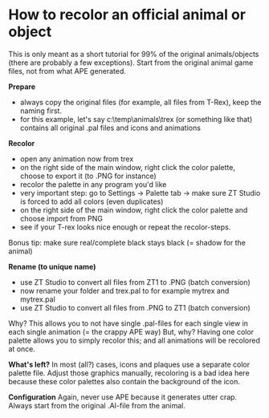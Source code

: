 # How to recolor an official animal or object

This is only meant as a short tutorial for 99% of the original animals/objects (there are probably a few exceptions).
Start from the original animal game files, not from what APE generated.

**Prepare**
* always copy the original files (for example, all files from T-Rex), keep the naming first.
* for this example, let's say c:\temp\animals\trex (or something like that) contains all original .pal files and icons and animations

**Recolor**
* open any animation now from trex
* on the right side of the main window, right click the color palette, choose to export it (to .PNG for instance)
* recolor the palette in any program you'd like
* very important step: go to Settings -> Palette tab -> make sure ZT Studio is forced to add all colors (even duplicates)
* on the right side of the main window, right click the color palette and choose import from PNG
* see if your T-rex looks nice enough or repeat the recolor-steps.

Bonus tip: make sure real/complete black stays black (= shadow for the animal)

**Rename (to unique name)**
* use ZT Studio to convert all files from ZT1 to .PNG (batch conversion)
* now rename your folder and trex.pal to for example mytrex and mytrex.pal
* use ZT Studio to convert all files from .PNG to ZT1 (batch conversion)

Why? This allows you to not have single .pal-files for each single view in each single animation (= the crappy APE way)
But, why? Having one color palette allows you to simply recolor this; and all animations will be recolored at once.

**What's left?**
In most (all?) cases, icons and plaques use a separate color palette file. 
Adjust those graphics manually, recoloring is a bad idea here because these color palettes also contain the background of the icon.


**Configuration**
Again, never use APE because it generates utter crap. Always start from the original .AI-file from the animal.
